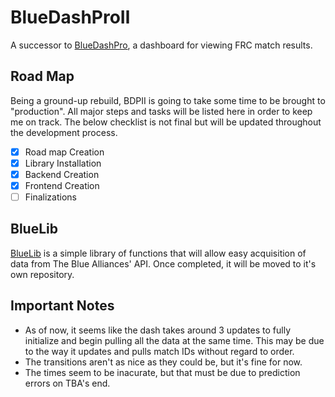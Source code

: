 # BlueDashProⅡ

A successor to [BlueDashPro](https://github.com/sykeben/BlueDashPro), a dashboard for viewing FRC match results.

## Road Map

Being a ground-up rebuild, BDPII is going to take some time to be brought to "production". All major steps and tasks will be listed here in order to keep me on track. The below checklist is not final but will be updated throughout the development process.

- [x]  Road map Creation
- [x]  Library Installation
- [x]  Backend Creation
- [x]  Frontend Creation
- [ ]  Finalizations

## BlueLib

[BlueLib](backend/bluelib.js) is a simple library of functions that will allow easy acquisition of data from The Blue Alliances' API. Once completed, it will be moved to it's own repository.

## Important Notes

- As of now, it seems like the dash takes around 3 updates to fully initialize and begin pulling all the data at the same time. This may be due to the way it updates and pulls match IDs without regard to order.
- The transitions aren't as nice as they could be, but it's fine for now.
- The times seem to be inacurate, but that must be due to prediction errors on TBA's end.
